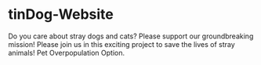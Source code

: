# tinDog-Website
Do you care about stray dogs and cats? Please support our groundbreaking mission! Please join us in this exciting project to save the lives of stray animals! Pet Overpopulation Option.
